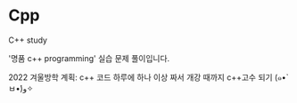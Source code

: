 # Cpp
C++ study

'명품 c++ programming' 실습 문제 풀이입니다. 


2022 겨울방학 계획: c++ 코드 하루에 하나 이상 짜서 개강 때까지 c++고수 되기 (๑•̀ㅂ•́)و✧
